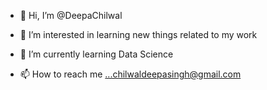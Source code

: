 - 👋 Hi, I’m @DeepaChilwal
- 👀 I’m interested in learning new things related to my work
- 🌱 I’m currently learning Data Science

- 📫 How to reach me ...chilwaldeepasingh@gmail.com



<!---
DeepaChilwal/DeepaChilwal is a ✨ special ✨ repository because its `README.md` (this file) appears on your GitHub profile.
You can click the Preview link to take a look at your changes.
--->
